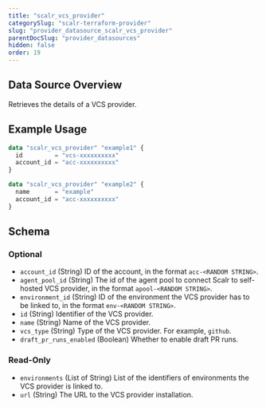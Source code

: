 ```yaml
---
title: "scalr_vcs_provider"
categorySlug: "scalr-terraform-provider"
slug: "provider_datasource_scalr_vcs_provider"
parentDocSlug: "provider_datasources"
hidden: false
order: 19
---
```

## Data Source Overview

Retrieves the details of a VCS provider.

## Example Usage

```terraform
data "scalr_vcs_provider" "example1" {
  id         = "vcs-xxxxxxxxxx"
  account_id = "acc-xxxxxxxxxx"
}

data "scalr_vcs_provider" "example2" {
  name       = "example"
  account_id = "acc-xxxxxxxxxx"
}
```

<!-- schema generated by tfplugindocs -->
## Schema

### Optional

- `account_id` (String) ID of the account, in the format `acc-<RANDOM STRING>`.
- `agent_pool_id` (String) The id of the agent pool to connect Scalr to self-hosted VCS provider, in the format `apool-<RANDOM STRING>`.
- `environment_id` (String) ID of the environment the VCS provider has to be linked to, in the format `env-<RANDOM STRING>`.
- `id` (String) Identifier of the VCS provider.
- `name` (String) Name of the VCS provider.
- `vcs_type` (String) Type of the VCS provider. For example, `github`.
- `draft_pr_runs_enabled` (Boolean) Whether to enable draft PR runs.

### Read-Only

- `environments` (List of String) List of the identifiers of environments the VCS provider is linked to.
- `url` (String) The URL to the VCS provider installation.
